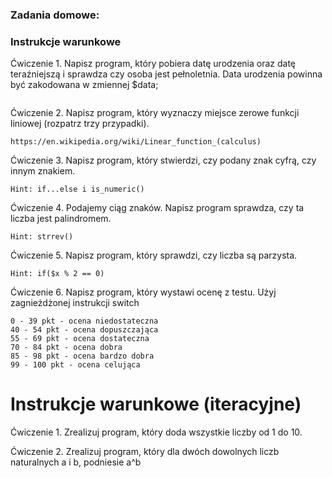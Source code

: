 ### Zadania domowe:

### Instrukcje warunkowe

Ćwiczenie 1. Napisz program, który pobiera datę urodzenia oraz datę teraźniejszą i sprawdza czy osoba jest pełnoletnia. Data urodzenia powinna być zakodowana w zmiennej $data; 
```

```
Ćwiczenie 2. Napisz program, który wyznaczy miejsce zerowe funkcji liniowej (rozpatrz trzy przypadki).
```
https://en.wikipedia.org/wiki/Linear_function_(calculus)
```
Ćwiczenie 3. Napisz program, który stwierdzi, czy podany znak cyfrą, czy innym znakiem.
```
Hint: if...else i is_numeric()
```
Ćwiczenie 4. Podajemy ciąg znaków. Napisz program sprawdza, czy ta liczba jest palindromem.
```
Hint: strrev()
```
Ćwiczenie 5. Napisz program, który sprawdzi, czy liczba są parzysta.
```
Hint: if($x % 2 == 0)
```

Ćwiczenie 6. Napisz program, który wystawi ocenę z testu. Użyj zagnieżdżonej instrukcji switch 
```
0 - 39 pkt - ocena niedostateczna
40 - 54 pkt - ocena dopuszczająca
55 - 69 pkt - ocena dostateczna
70 - 84 pkt - ocena dobra
85 - 98 pkt - ocena bardzo dobra
99 - 100 pkt - ocena celująca 
```
# Instrukcje warunkowe (iteracyjne)

Ćwiczenie 1. Zrealizuj program, który doda wszystkie liczby od 1 do 10. 

Ćwiczenie 2. Zrealizuj program, który dla dwóch dowolnych liczb naturalnych a i b, podniesie a^b

